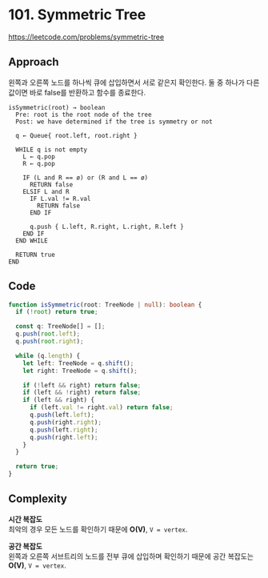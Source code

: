 # 101. Symmetric Tree

https://leetcode.com/problems/symmetric-tree

## Approach

왼쪽과 오른쪽 노드를 하나씩 큐에 삽입하면서 서로 같은지 확인한다. 둘 중 하나가 다른 값이면 바로 false를 반환하고 함수를 종료한다.

```text
isSymmetric(root) → boolean
  Pre: root is the root node of the tree
  Post: we have determined if the tree is symmetry or not

  q ← Queue{ root.left, root.right }

  WHILE q is not empty
    L ← q.pop
    R ← q.pop

    IF (L and R == ø) or (R and L == ø)
      RETURN false
    ELSIF L and R
      IF L.val != R.val
        RETURN false
      END IF

      q.push { L.left, R.right, L.right, R.left }
    END IF
  END WHILE

  RETURN true
END
```

## Code

```ts
function isSymmetric(root: TreeNode | null): boolean {
  if (!root) return true;

  const q: TreeNode[] = [];
  q.push(root.left);
  q.push(root.right);

  while (q.length) {
    let left: TreeNode = q.shift();
    let right: TreeNode = q.shift();

    if (!left && right) return false;
    if (left && !right) return false;
    if (left && right) {
      if (left.val != right.val) return false;
      q.push(left.left);
      q.push(right.right);
      q.push(left.right);
      q.push(right.left);
    }
  }

  return true;
}
```

## Complexity

**시간 복잡도** <br />
최악의 경우 모든 노드를 확인하기 때문에 **O(V)**, `V = vertex`.

**공간 복잡도** <br />
왼쪽과 오른쪽 서브트리의 노드를 전부 큐에 삽입하며 확인하기 때문에 공간 복잡도는 **O(V)**, `V = vertex`.
